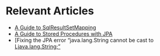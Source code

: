 # Relevant Articles

- [A Guide to SqlResultSetMapping](http://www.baeldung.com/jpa-sql-resultset-mapping)
- [A Guide to Stored Procedures with JPA](http://www.baeldung.com/jpa-stored-procedures)
- [Fixing the JPA error “java.lang.String cannot be cast to [Ljava.lang.String;”](https://www.baeldung.com/jpa-error-java-lang-string-cannot-be-cast)
